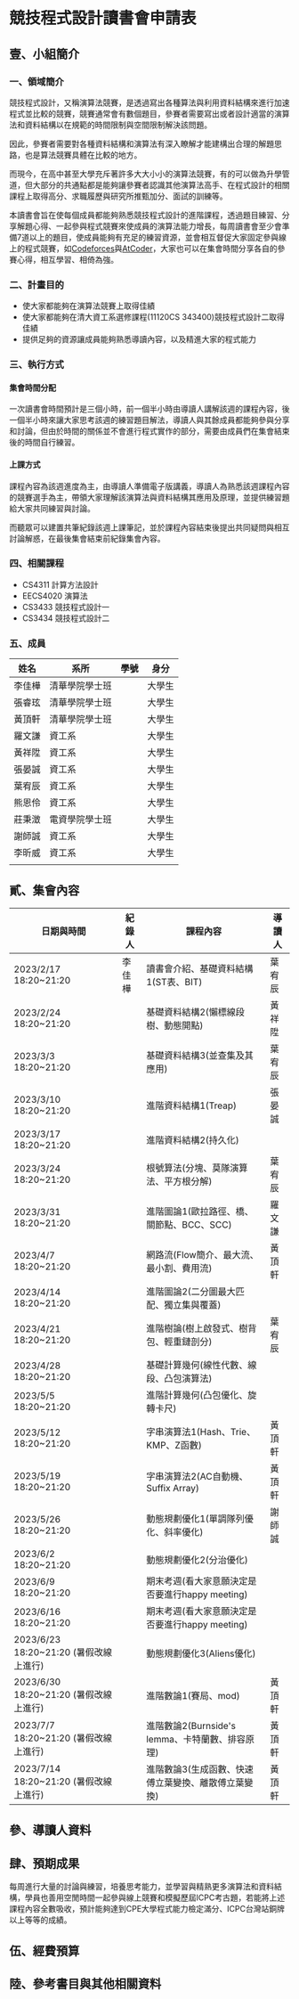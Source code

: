 # 競技程式設計讀書會申請表

## 壹、小組簡介

### 一、領域簡介

​	競技程式設計，又稱演算法競賽，是透過寫出各種算法與利用資料結構來進行加速程式並比較的競賽，競賽通常會有數個題目，參賽者需要寫出或者設計適當的演算法和資料結構以在規範的時間限制與空間限制解決該問題。

​	因此，參賽者需要對各種資料結構和演算法有深入瞭解才能建構出合理的解題思路，也是算法競賽具體在比較的地方。

​	而現今，在高中甚至大學充斥著許多大大小小的演算法競賽，有的可以做為升學管道，但大部分的共通點都是能夠讓參賽者認識其他演算法高手、在程式設計的相關課程上取得高分、求職履歷與研究所推甄加分、面試的訓練等。

​	本讀書會旨在使每個成員都能夠熟悉競技程式設計的進階課程，透過題目練習、分享解題心得、一起參與程式競賽來使成員的演算法能力增長，每周讀書會至少會準備7道以上的題目，使成員能夠有充足的練習資源，並會相互督促大家固定參與線上的程式競賽，如[Codeforces](https://codeforces.com/)與[AtCoder](https://atcoder.jp/)，大家也可以在集會時間分享各自的參賽心得，相互學習、相倚為強。

### 二、計畫目的

* 使大家都能夠在演算法競賽上取得佳績
* 使大家都能夠在清大資工系選修課程(11120CS 343400)競技程式設計二取得佳績
* 提供足夠的資源讓成員能夠熟悉導讀內容，以及精進大家的程式能力

### 三、執行方式

#### 集會時間分配

一次讀書會時間預計是三個小時，前一個半小時由導讀人講解該週的課程內容，後一個半小時來讓大家思考該週的練習題目解法，導讀人與其餘成員都能夠參與分享和討論，但由於時間的關係並不會進行程式實作的部分，需要由成員們在集會結束後的時間自行練習。

#### 上課方式

課程內容為該週進度為主，由導讀人準備電子版講義，導讀人為熟悉該週課程內容的競賽選手為主，帶領大家理解該演算法與資料結構其應用及原理，並提供練習題給大家共同練習與討論。

而聽眾可以建置共筆紀錄該週上課筆記，並於課程內容結束後提出共同疑問與相互討論解惑，在最後集會結束前紀錄集會內容。

### 四、相關課程

* CS4311 計算方法設計
* EECS4020 演算法
* CS3433 競技程式設計一
* CS3434 競技程式設計二

### 五、成員

| 姓名   | 系所           | 學號 | 身分   |
| ------ | -------------- | ---- | ------ |
| 李佳樺 | 清華學院學士班 |      | 大學生 |
| 張睿玹 | 清華學院學士班 |      | 大學生 |
| 黃頂軒 | 清華學院學士班 |      | 大學生 |
| 羅文謙 | 資工系         |      | 大學生 |
| 黃祥陞 | 資工系         |      | 大學生 |
| 張晏誠 | 資工系         |      | 大學生 |
| 葉宥辰 | 資工系         |      | 大學生 |
| 熊恩伶 | 資工系         |      | 大學生 |
| 莊秉澂 | 電資學院學士班 |      | 大學生 |
| 謝師誠 | 資工系         |      | 大學生 |
| 李昕威 | 資工系         |      | 大學生 |
|        |                |      |        |

## 貳、集會內容

| 日期與時間                             | 紀錄人 | 課程內容                                            | 導讀人 |
| -------------------------------------- | ------ | --------------------------------------------------- | ------ |
| 2023/2/17 18:20~21:20                  | 李佳樺 | 讀書會介紹、基礎資料結構1(ST表、BIT)                | 葉宥辰 |
| 2023/2/24 18:20~21:20                  |        | 基礎資料結構2(懶標線段樹、動態開點)                 | 黃祥陞 |
| 2023/3/3  18:20~21:20                  |        | 基礎資料結構3(並查集及其應用)                       | 葉宥辰 |
| 2023/3/10 18:20~21:20                  |        | 進階資料結構1(Treap)                                | 張晏誠 |
| 2023/3/17 18:20~21:20                  |        | 進階資料結構2(持久化)                               |        |
| 2023/3/24 18:20~21:20                  |        | 根號算法(分塊、莫隊演算法、平方根分解)              | 葉宥辰 |
| 2023/3/31 18:20~21:20                  |        | 進階圖論1(歐拉路徑、橋、關節點、BCC、SCC)           | 羅文謙 |
| 2023/4/7  18:20~21:20                  |        | 網路流(Flow簡介、最大流、最小割、費用流)            | 黃頂軒 |
| 2023/4/14 18:20~21:20                  |        | 進階圖論2(二分圖最大匹配、獨立集與覆蓋)             |        |
| 2023/4/21 18:20~21:20                  |        | 進階樹論(樹上啟發式、樹背包、輕重鏈剖分)            | 葉宥辰 |
| 2023/4/28 18:20~21:20                  |        | 基礎計算幾何(線性代數、線段、凸包演算法)            |        |
| 2023/5/5  18:20~21:20                  |        | 進階計算幾何(凸包優化、旋轉卡尺)                    |        |
| 2023/5/12 18:20~21:20                  |        | 字串演算法1(Hash、Trie、KMP、Z函數)                 | 黃頂軒 |
| 2023/5/19 18:20~21:20                  |        | 字串演算法2(AC自動機、Suffix Array)                 | 黃頂軒 |
| 2023/5/26 18:20~21:20                  |        | 動態規劃優化1(單調隊列優化、斜率優化)               | 謝師誠 |
| 2023/6/2  18:20~21:20                  |        | 動態規劃優化2(分治優化)                             |        |
| 2023/6/9  18:20~21:20                  |        | 期末考週(看大家意願決定是否要進行happy meeting)     |        |
| 2023/6/16 18:20~21:20                  |        | 期末考週(看大家意願決定是否要進行happy meeting)     |        |
| 2023/6/23 18:20~21:20 (暑假改線上進行) |        | 動態規劃優化3(Aliens優化)                           |        |
| 2023/6/30 18:20~21:20 (暑假改線上進行) |        | 進階數論1(賽局、mod)                                | 黃頂軒 |
| 2023/7/7  18:20~21:20 (暑假改線上進行) |        | 進階數論2(Burnside's lemma、卡特蘭數、排容原理)     | 黃頂軒 |
| 2023/7/14 18:20~21:20 (暑假改線上進行) |        | 進階數論3(生成函數、快速傅立葉變換、離散傅立葉變換) | 黃頂軒 |

## 參、導讀人資料

## 肆、預期成果

​	每周進行大量的討論與練習，培養思考能力，並學習與精熟更多演算法和資料結構，學員也善用空閒時間一起參與線上競賽和模擬歷屆ICPC考古題，若能將上述課程內容全數吸收，預計能夠達到CPE大學程式能力檢定滿分、ICPC台灣站銅牌以上等等的成績。

## 伍、經費預算

## 陸、參考書目與其他相關資料



